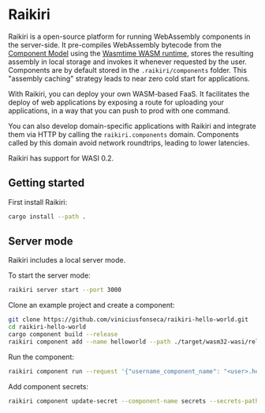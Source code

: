 # Raikiri


Raikiri is a open-source platform for running WebAssembly components in the server-side. It pre-compiles WebAssembly bytecode from the [Component Model](https://component-model.bytecodealliance.org/) using the [Wasmtime WASM runtime](https://wasmtime.dev/), stores the resulting assembly in local storage and invokes it whenever requested by the user. Components are by default stored in the `.raikiri/components` folder. This "assembly caching" strategy leads to near zero cold start for applications.

With Raikiri, you can deploy your own WASM-based FaaS. It facilitates the deploy of web applications by exposing a route for uploading your applications, in a way that you can push to prod with one command.

You can also develop domain-specific applications with Raikiri and integrate them via HTTP by calling the `raikiri.components` domain. Components called by this domain avoid network roundtrips, leading to lower latencies.

Raikiri has support for WASI 0.2.


## Getting started

First install Raikiri:

```sh
cargo install --path .
```

## Server mode

Raikiri includes a local server mode.

To start the server mode:

```sh
raikiri server start --port 3000
```

Clone an example project and create a component:

```sh
git clone https://github.com/viniciusfonseca/raikiri-hello-world.git
cd raikiri-hello-world
cargo component build --release
raikiri component add --name helloworld --path ./target/wasm32-wasi/release/*.wasm
```

Run the component:

```sh
raikiri component run --request '{"username_component_name": "<user>.helloworld","method": "GET","headers": {},"body": ""}''
```

Add component secrets:

```sh
raikiri component update-secret --component-name secrets --secrets-path env.yml
```